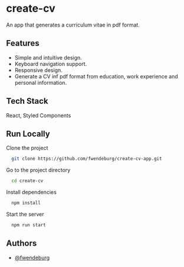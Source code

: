 # create-cv
An app that generates a curriculum vitae in pdf format.

## Features
- Simple and intuitive design.
- Keyboard navigation support.
- Responsive design.
- Generate a CV inf pdf format from education, work experience and personal information.

## Tech Stack
React, Styled Components

## Run Locally
Clone the project

```bash
  git clone https://github.com/fwendeburg/create-cv-app.git
```

Go to the project directory

```bash
  cd create-cv
```

Install dependencies

```bash
  npm install
```

Start the server

```bash
  npm run start
```

## Authors
- [@fwendeburg](https://www.github.com/fwendeburg)

